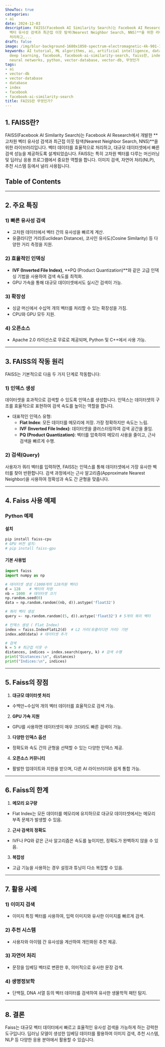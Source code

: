 ```yaml
---
ShowToc: true
categories:
- ai
date: 2024-12-03
description: FAISS(Facebook AI Similarity Search)는 Facebook AI Research에서 개발한 **고차원
  벡터 유사성 검색과 최근접 이웃 탐색(Nearest Neighbor Search, NNS)**을 위한 라이브러리입니다. 벡터 데이터를 효율적으로
  처리하고,...
draft: false
image: /img/blur-background-1680x1050-spectrum-electromagnetic-4k-901-1.jpg
keywords: AI tutorial, ML algorithms, ai, artificial intelligence, data science, database,
  deep learning, facebook, facebook-ai-similarity-search, faiss란, index, machine learning,
  neural networks, python, vector-database, vector-db, 무엇인가
tags:
- ai
- vector-db
- vector-database
- database
- index
- facebook
- facebook-ai-similarity-search
title: FAISS란 무엇인가?
---
```


## 1. FAISS란?
FAISS(Facebook AI Similarity Search)는 Facebook AI Research에서 개발한 **고차원 벡터 유사성 검색과 최근접 이웃 탐색(Nearest Neighbor Search, NNS)**을 위한 라이브러리입니다. 벡터 데이터를 효율적으로 처리하고, 대규모 데이터셋에서 빠른 검색 성능을 제공하도록 설계되었습니다.
FAISS는 특히 고차원 벡터를 다루는 머신러닝 및 딥러닝 응용 프로그램에서 중요한 역할을 합니다. 이미지 검색, 자연어 처리(NLP), 추천 시스템 등에서 널리 사용됩니다.

## Table of Contents
---
## 2. 주요 특징
### 1) 빠른 유사성 검색
- 고차원 데이터에서 벡터 간의 유사성을 빠르게 계산.
- 유클리디안 거리(Euclidean Distance), 코사인 유사도(Cosine Similarity) 등 다양한 거리 측정을 지원.
### 2) 효율적인 인덱싱
- **IVF (Inverted File Index)**, **PQ (Product Quantization)**와 같은 고급 인덱싱 기법을 사용하여 검색 속도를 최적화.
- GPU 가속을 통해 대규모 데이터셋에서도 실시간 검색이 가능.
### 3) 확장성
- 싱글 머신에서 수십억 개의 벡터를 처리할 수 있는 확장성을 가짐.
- CPU와 GPU 모두 지원.
### 4) 오픈소스
- Apache 2.0 라이선스로 무료로 제공되며, Python 및 C++에서 사용 가능.

---

## 3. FAISS의 작동 원리
FAISS는 기본적으로 다음 두 가지 단계로 작동합니다:

### 1) 인덱스 생성
데이터셋을 효과적으로 검색할 수 있도록 인덱스를 생성합니다. 인덱스는 데이터셋의 구조를 효율적으로 표현하여 검색 속도를 높이는 역할을 합니다.

- 대표적인 인덱스 유형:
  - **Flat Index**: 모든 데이터를 메모리에 저장. 가장 정확하지만 속도는 느림.
  - **IVF (Inverted File Index)**: 데이터셋을 클러스터링하여 검색 공간을 줄임.
  - **PQ (Product Quantization)**: 벡터를 압축하여 메모리 사용을 줄이고, 근사 검색을 빠르게 수행.

### 2) 검색(Query)
사용자가 쿼리 벡터를 입력하면, FAISS는 인덱스를 통해 데이터셋에서 가장 유사한 벡터를 찾아 반환합니다. 검색 과정에서는 근사 알고리즘(Approximate Nearest Neighbor)을 사용하여 정확성과 속도 간 균형을 맞춥니다.

---

## 4. Faiss 사용 예제
### Python 예제
#### 설치
```bash
pip install faiss-cpu
# GPU 버전 설치:
# pip install faiss-gpu
```

#### 기본 사용법
```python
import faiss
import numpy as np

# 데이터셋 생성 (1000개의 128차원 벡터)
d = 128    # 벡터의 차원
nb = 1000  # 데이터셋 크기
np.random.seed(0)
data = np.random.random((nb, d)).astype('float32')

# 쿼리 벡터 생성
query =- np.random.random((5, d)).astype('float32') # 5개의 쿼리 벡터

# 인덱스 생성 ( Flat Index)
index = faiss.IndexFlatL2(d)  # L2 거리(유클리디안 거리) 기반
index.add(data) # 데이터셋 추가

# 검색
k = 5 # 최근접 이웃 수
distances, indices = index.search(query, k) # 검색 수행
print("Distances:\n", distances)
print("Indices:\n", indices)
```

---

## 5. Faiss의 장점
1. **대규모 데이터셋 처리**
  - 수백만~수십억 개의 벡터 데이터를 효율적으로 검색 가능.
2. **GPU 가속 지원**
  - GPU를 사용하면 데이터셋이 매우 크더라도 빠른 검색이 가능.
3. **다양한 인덱스 옵션**
  - 정확도와 속도 간의 균형을 선택할 수 있는 다양한 인덱스 제공.
4. **오픈소스 커뮤니티**
  - 활발한 업데이트와 지원을 받으며, 다른 AI 라이브러리와 쉽게 통합 가능.

---

## 6. Faiss의 한계
1. **메모리 요구량**
  - Flat Index는 모든 데이터를 메모리에 유지하므로 대규모 데이터셋에서는 메모리 부족 문제가 발생할 수 있음.
2. **근사 검색의 정확도**
  - IVF나 PQ와 같은 근사 알고리즘은 속도를 높이지만, 정확도가 완벽하지 않을 수 있음.
3. **복잡성**
  - 고급 기능을 사용하는 경우 설정과 튜닝이 다소 복잡할 수 있음.

---

## 7. 활용 사례
### 1) 이미지 검색
- 이미지 특징 벡터를 사용하여, 입력 이미지와 유사한 이미지를 빠르게 검색.
### 2) 추천 시스템
- 사용자와 아이템 간 유사성을 계산하여 개인화된 추천 제공.
### 3) 자연어 처리
- 문장을 임베딩 벡터로 변환한 후, 의미적으로 유사한 문장 검색.
### 4) 생명정보학
- 단백질, DNA 서열 등의 벡터 데이터를 검색하여 유사한 생물학적 패턴 탐지.

---

## 8. 결론
Faiss는 대규모 벡터 데이터에서 빠르고 효율적인 유사성 검색을 가능하게 하는 강력한 도구입니다. 딥러닝 모델이 생성한 임베딩 데이터를 활용하여 이미지 검색, 추천 시스템, NLP 등 다양한 응용 분야에서 활용할 수 있습니다.